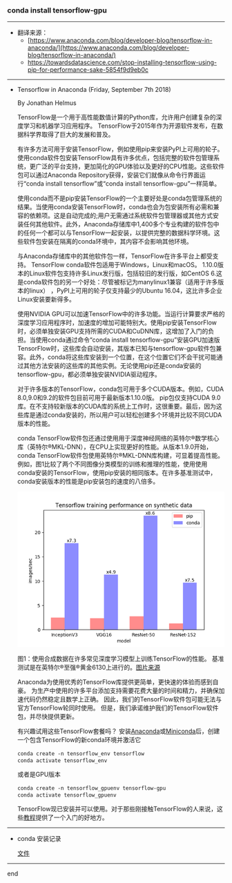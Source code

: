 ###  conda install tensorflow-gpu

---

- 翻译来源：
  - [https://www.anaconda.com/blog/developer-blog/tensorflow-in-anaconda/](https://www.anaconda.com/blog/developer-blog/tensorflow-in-anaconda/)
  - https://towardsdatascience.com/stop-installing-tensorflow-using-pip-for-performance-sake-5854f9d9eb0c


---

- Tensorflow in Anaconda (Friday, September 7th 2018)

    By Jonathan Helmus

    TensorFlow是一个用于高性能数值计算的Python库，允许用户创建复杂的深度学习和机器学习应用程序。 TensorFlow于2015年作为开源软件发布，在数据科学界取得了巨大的发展和普及。

    有许多方法可用于安装TensorFlow，例如使用pip来安装PyPI上可用的轮子。使用conda软件包安装TensorFlow具有许多优点，包括完整的软件包管理系统，更广泛的平台支持，更加简化的GPU体验以及更好的CPU性能。这些软件包可以通过Anaconda Repository获得，安装它们就像从命令行界面运行“conda install tensorflow”或“conda install tensorflow-gpu”一样简单。

    使用conda而不是pip安装TensorFlow的一个主要好处是conda包管理系统的结果。当使用conda安装TensorFlow时，conda也会为包安装所有必需和兼容的依赖项。这是自动完成的;用户无需通过系统软件包管理器或其他方式安装任何其他软件。此外，Anaconda存储库中1,400多个专业构建的软件包中的任何一个都可以与TensorFlow一起安装，以提供完整的数据科学环境。这些软件包安装在隔离的conda环境中，其内容不会影响其他环境。

    与Anaconda存储库中的其他软件包一样，TensorFlow在许多平台上都受支持。 TensorFlow conda软件包适用于Windows，Linux和macOS。 1.10.0版本的Linux软件包支持许多Linux发行版，包括较旧的发行版，如CentOS 6.这是conda软件包的另一个好处：尽管被标记为manylinux1兼容（适用于许多版本的linux） ，PyPI上可用的轮子仅支持最少的Ubuntu 16.04，这比许多企业Linux安装要新得多。

    使用NVIDIA GPU可以加速TensorFlow中的许多功能。当运行计算要求严格的深度学习应用程序时，加速度的增加可能特别大。使用pip安装TensorFlow时，必须单独安装GPU支持所需的CUDA和CuDNN库，这增加了入门的负担。当使用conda通过命令“conda install tensorflow-gpu”安装GPU加速版TensorFlow时，这些库会自动安装，其版本已知与tensorflow-gpu软件包兼容。此外，conda将这些库安装到一个位置，在这个位置它们不会干扰可能通过其他方法安装的这些库的其他实例。无论使用pip还是conda安装的tensorflow-gpu，都必须单独安装NVIDIA驱动程序。

    对于许多版本的TensorFlow，conda包可用于多个CUDA版本。例如，CUDA 8.0,9.0和9.2的软件包目前可用于最新版本1.10.0版。 pip包仅支持CUDA 9.0库。在不支持较新版本的CUDA库的系统上工作时，这很重要。最后，因为这些库是通过conda安装的，所以用户可以轻松创建多个环境并比较不同CUDA版本的性能。

    conda TensorFlow软件包还通过使用用于深度神经网络的英特尔®数学核心库（英特尔®MKL-DNN），在CPU上实现更好的性能。从版本1.9.0开始，conda TensorFlow软件包使用英特尔®MKL-DNN库构建，可显着提高性能。例如，图1比较了两个不同图像分类模型的训练和推理的性能，使用使用conda安装的TensorFlow，使用pip安装的相同版本。在许多基准测试中，conda安装版本的性能是pip安装包的速度的八倍多。
    
    <img src="https://raw.githubusercontent.com/littleostar-blog/-conda-install-tensorflow-gpu-on-windows-10/master/images/conda1.png" width="640px" />
    
    图1：使用合成数据在许多常见深度学习模型上训练TensorFlow的性能。 基准测试是在英特尔®至强®黄金6130上进行的。[图片来源](https://www.anaconda.com/blog/developer-blog/tensorflow-in-anaconda/)

    Anaconda为使用优秀的TensorFlow库提供更简单，更快速的体验而感到自豪。 为生产中使用的许多平台添加支持需要花费大量的时间和精力，并确保加速代码仍然稳定且数学上正确。 因此，我们的TensorFlow软件包可能无法与官方TensorFlow轮同时使用。 但是，我们承诺维护我们的TensorFlow软件包，并尽快提供更新。

    有兴趣试用这些TensorFlow套餐吗？ 安装[Anaconda](https://www.anaconda.com/download)或[Miniconda](https://conda.io/miniconda.html)后，创建一个包含TensorFlow的新conda环境并激活它
    
    ```
    conda create -n tensorflow_env tensorflow
    conda activate tensorflow_env
    
    ```
    
    或者是GPU版本
    ```
    conda create -n tensorflow_gpuenv tensorflow-gpu
    conda activate tensorflow_gpuenv
    
    ```

    TensorFlow现已安装并可以使用。对于那些刚接触TensorFlow的人来说，这些[教程](https://www.tensorflow.org/tutorials/)提供了一个入门的好地方。


---

- conda 安装记录

    [文件](https://github.com/littleostar-blog/-conda-install-tensorflow-gpu-on-windows-10/tree/master/files)


---

end
